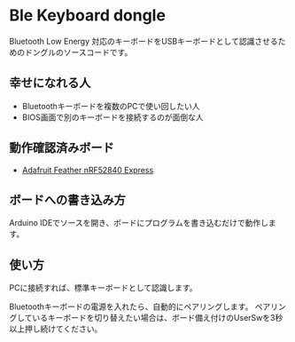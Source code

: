# Ble Keyboard dongle

Bluetooth Low Energy 対応のキーボードをUSBキーボードとして認識させるためのドングルのソースコードです。

## 幸せになれる人

* Bluetoothキーボードを複数のPCで使い回したい人
* BIOS画面で別のキーボードを接続するのが面倒な人

## 動作確認済みボード

* [Adafruit Feather nRF52840 Express](https://www.adafruit.com/product/4062)

## ボードへの書き込み方

Arduino IDEでソースを開き、ボードにプログラムを書き込むだけで動作します。

## 使い方

PCに接続すれば、標準キーボードとして認識します。

Bluetoothキーボードの電源を入れたら、自動的にペアリングします。
ペアリングしているキーボードを切り替えたい場合は、ボード備え付けのUserSwを3秒以上押し続けてください。
